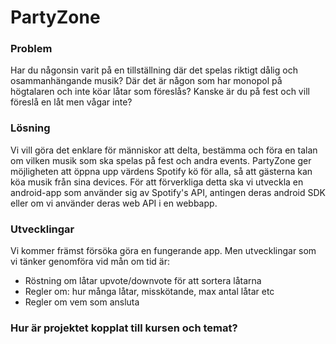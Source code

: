 # PartyZone

### Problem
Har du någonsin varit på en tillställning där det spelas riktigt dålig och osammanhängande musik? Där det är någon som har monopol på högtalaren och inte köar låtar som föreslås? Kanske är du på fest och vill föreslå en låt men vågar inte?

### Lösning
Vi vill göra det enklare för människor att delta, bestämma och föra en talan om vilken musik som ska spelas på fest och andra events. PartyZone ger möjligheten att öppna upp värdens Spotify kö för alla, så att gästerna kan köa musik från sina devices. 
För att förverkliga detta ska vi utveckla en android-app som använder sig av Spotify's API, antingen deras android SDK eller om vi använder deras web API i en webbapp.

### Utvecklingar
Vi kommer främst försöka göra en fungerande app. Men utvecklingar som vi tänker genomföra vid mån om tid är:
- Röstning om låtar upvote/downvote för att sortera låtarna 
- Regler om: hur många låtar, misskötande, max antal låtar etc
- Regler om vem som ansluta

### Hur är projektet kopplat till kursen och temat?



